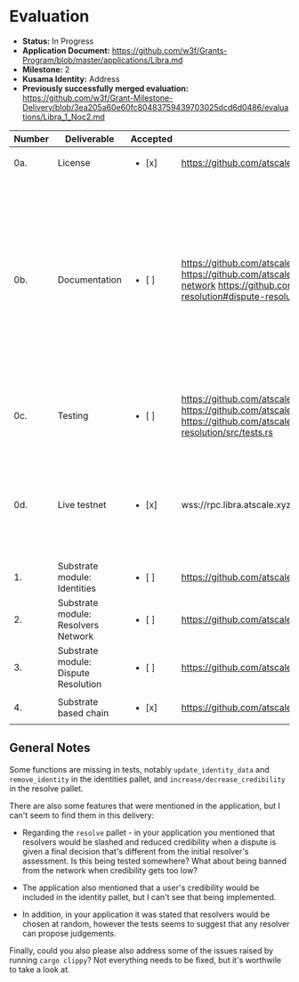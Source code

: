 # Evaluation

- **Status:** In Progress
- **Application Document:** https://github.com/w3f/Grants-Program/blob/master/applications/Libra.md 
- **Milestone:** 2
- **Kusama Identity:** Address
- **Previously successfully merged evaluation:** https://github.com/w3f/Grant-Milestone-Delivery/blob/3ea205a60e60fc80483759439703025dcd6d0486/evaluations/Libra_1_Noc2.md

| Number | Deliverable | Accepted | Link | Evaluation Notes |
| ------ | ----------- | -------- | ---- |----------------- |
| 0a. | License |<ul><li>[x] </li></ul>|https://github.com/atscaletech/libra/blob/main/LICENSE| Apache License 2.0 |
| 0b. | Documentation |<ul><li>[ ] </li></ul>| https://github.com/atscaletech/libra/tree/main/pallets/identities#identities https://github.com/atscaletech/libra/tree/main/pallets/resolvers#resolvers-network  https://github.com/atscaletech/libra/tree/main/pallets/dispute-resolution#dispute-resolution | Good documentation overall, however in `dispute-resolution`, the code example under `Fight a dispute` is wrong, and there isn't an example for the `escalate_dispute` function. It would also be useful to include `/// Doc comments` on the items of `Event` and `Error` enums on each of the pallets, as they can give additional information when using block explorers like polkadot.js.org |
| 0c. | Testing |<ul><li>[ ] </li></ul>|https://github.com/atscaletech/libra/blob/main/pallets/identities/src/tests.rs https://github.com/atscaletech/libra/blob/main/pallets/resolvers/src/tests.rs https://github.com/atscaletech/libra/blob/main/pallets/dispute-resolution/src/tests.rs | Overall there is good coverage on test cases - however some functions are not tested (see general notes below). |
| 0d. | Live testnet |<ul><li>[x] </li></ul>| wss://rpc.libra.atscale.xyz | I noticed on the testnet (and the default behaviour when running the node), some of the constants are set very high e.g. `pub const MinimumSelfStake: Balance = 10_000_000_000_000_000;` - is this intended?  | 
| 1. | Substrate module: Identities |<ul><li>[ ] </li></ul>| https://github.com/atscaletech/libra/blob/main/pallets/identities | See notes about testing | 
| 2.  | Substrate module: Resolvers Network |<ul><li>[ ] </li></ul>| https://github.com/atscaletech/libra/blob/main/pallets/resolvers | See notes about credibility |
| 3.  | Substrate module: Dispute Resolution |<ul><li>[ ] </li></ul>| https://github.com/atscaletech/libra/blob/main/pallets/dispute-resolution | See notes about credibility | 
| 4.  | Substrate based chain |<ul><li>[x] </li></ul>| https://github.com/atscaletech/libra/blob/main/runtime/src/lib.rs | Node works well. |

## General Notes

Some functions are missing in tests, notably `update_identity_data` and `remove_identity` in the identities pallet, and `increase/decrease_credibility` in the resolve pallet.

There are also some features that were mentioned in the application, but I can't seem to find them in this delivery:

* Regarding the `resolve` pallet - in your application you mentioned that resolvers would be slashed and reduced credibility when a dispute is given a final decision that's different from the initial resolver's assessment. Is this being tested somewhere? What about being banned from the network when credibility gets too low? 

* The application also mentioned that a user's credibility would be included in the identity pallet, but I can't see that being implemented.

* In addition, in your application it was stated that resolvers would be chosen at random, however the tests seems to suggest that any resolver can propose judgements.

Finally, could you also please also address some of the issues raised by running `cargo clippy`? Not everything needs to be fixed, but it's worthwile to take a look at.
